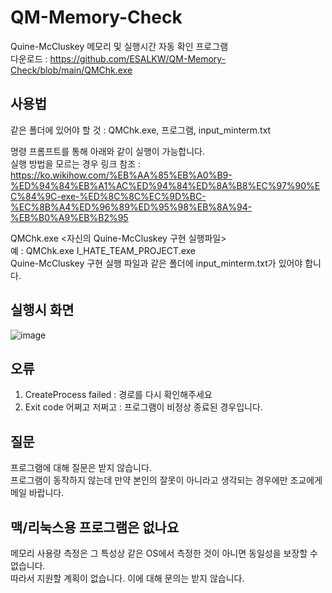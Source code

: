 # QM-Memory-Check
Quine-McCluskey 메모리 및 실행시간 자동 확인 프로그램  
다운로드 : https://github.com/ESALKW/QM-Memory-Check/blob/main/QMChk.exe

## 사용법
같은 폴더에 있어야 할 것 : QMChk.exe, 프로그램, input_minterm.txt

명령 프롬프트를 통해 아래와 같이 실행이 가능합니다.  
실행 방법을 모르는 경우 링크 참조 : https://ko.wikihow.com/%EB%AA%85%EB%A0%B9-%ED%94%84%EB%A1%AC%ED%94%84%ED%8A%B8%EC%97%90%EC%84%9C-exe-%ED%8C%8C%EC%9D%BC-%EC%8B%A4%ED%96%89%ED%95%98%EB%8A%94-%EB%B0%A9%EB%B2%95

QMChk.exe <자신의 Quine-McCluskey 구현 실행파일>  
예 : QMChk.exe I_HATE_TEAM_PROJECT.exe  
Quine-McCluskey 구현 실행 파일과 같은 폴더에 input_minterm.txt가 있어야 합니다.

## 실행시 화면
![image](https://user-images.githubusercontent.com/6492071/161973365-f083462b-2bac-453f-b160-3a4e36029e4e.png)

## 오류
1. CreateProcess failed : 경로를 다시 확인해주세요
2. Exit code 어쩌고 저쩌고 : 프로그램이 비정상 종료된 경우입니다.

## 질문
 프로그램에 대해 질문은 받지 않습니다.  
 프로그램이 동작하지 않는데 만약 본인의 잘못이 아니라고 생각되는 경우에만 조교에게 메일 바랍니다.

## 맥/리눅스용 프로그램은 없나요
메모리 사용량 측정은 그 특성상 같은 OS에서 측정한 것이 아니면 동일성을 보장할 수 없습니다.  
따라서 지원할 계획이 없습니다. 이에 대해 문의는 받지 않습니다.
